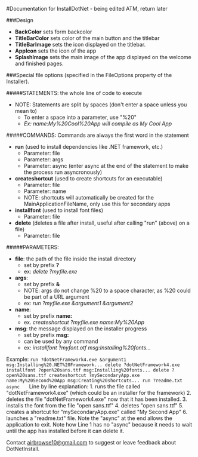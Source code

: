 #Documentation for InstallDotNet - being edited ATM, return later

###Design

- **BackColor** sets form backcolor
- **TitleBarColor** sets color of the main button and the titlebar
- **TitleBarImage** sets the icon displayed on the titlebar.
- **AppIcon** sets the icon of the app
- **SplashImage** sets the main image of the app displayed on the welcome and finished pages.


###Special file options (specified in the FileOptions property of the Installer).

#####STATEMENTS: the whole line of code to execute

- NOTE: Statements are split by spaces (don't enter a space unless you mean to)
  - To enter a space into a parameter, use "%20"
  - *Ex: name:My%20Cool%20App will compile as My Cool App*

#####COMMANDS:
Commands are always the first word in the statement

- **run** (used to install dependencies like .NET framework, etc.)
  - Parameter: file
  - Parameter: args
  - Parameter: async (enter async at the end of the statement to make the process run asyncronously)
- **createshortcut** (used to create shortcuts for an executable)
  - Parameter: file
  - Parameter: name
  - NOTE: shortcuts will automatically be created for the MainApplicationFileName, only use this for secondary apps
- **installfont** (used to install font files)
  - Parameter: file
- **delete** (deletes a file after install, useful after calling "run" (above) on a file)
  - Parameter: file


#####PARAMETERS:
- **file**: the path of the file inside the install directory
  - set by prefix **?**
  - ex: *delete ?myfile.exe*
- **args**:
  - set by prefix **&**
  - NOTE: args do not change %20 to a space character, as %20 could be part of a URL argument
  - ex: *run ?myfile.exe &argument1 &argument2*
- **name**:
  - set by prefix **name:**
  - ex. *createshortcut ?myfile.exe name:My%20App*
- **msg**: the message displayed on the installer progress
  - set by prefix **msg:**
  - can be used by any command
  - ex: *installfont ?myfont.otf msg:Installing%20fonts...*



Example:
	```
	run ?dotNetFramework4.exe &argument1 msg:Installing%20.NET%20Framework...
	delete ?dotNetFramework4.exe
	installfont ?open%20sans.ttf msg:Installing%20fonts...
	delete ?open%20sans.ttf
	createshortcut ?mySecondaryApp.exe name:My%20Second%20App msg:Creating%20shortcuts...
	run ?readme.txt async	
        ```
	Line by line explanation:
		1. runs the file called "dotNetFramework4.exe" (which could be an installer for the framework)
		2. deletes the file "dotNetFramework4.exe" now that it has been installed.
		3. installs the font from the file "open sans.ttf"
		4. deletes "open sans.ttf"
		5. creates a shortcut for "mySecondaryApp.exe" called "My Second App"
		6. launches a "readme.txt" file. Note the "async" at the end allows the application to exit.
			Note how Line 1 has no "async" because it needs to wait until the app has installed before it can delete it.



Contact airbrowse10@gmail.com to suggest or leave feedback about DotNetInstall.
